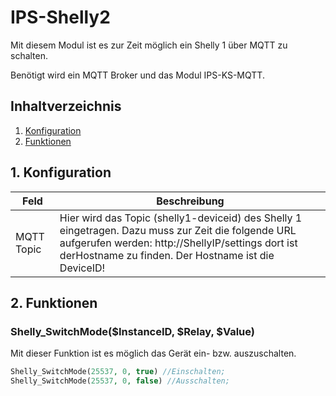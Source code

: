 # IPS-Shelly2
   Mit diesem Modul ist es zur Zeit möglich ein Shelly 1 über MQTT zu schalten.
   
   Benötigt wird ein MQTT Broker und das Modul IPS-KS-MQTT.
   
   ## Inhaltverzeichnis
   1. [Konfiguration](#1-konfiguration)
   2. [Funktionen](#2-funktionen)
   
   ## 1. Konfiguration
   
   Feld | Beschreibung
   ------------ | -------------
   MQTT Topic | Hier wird das Topic (shelly1-deviceid) des Shelly 1 eingetragen. Dazu muss zur Zeit die folgende URL aufgerufen werden: http://ShellyIP/settings dort ist derHostname zu finden. Der Hostname ist die DeviceID!
   
   ## 2. Funktionen
   
   ### Shelly_SwitchMode($InstanceID, $Relay, $Value)
   Mit dieser Funktion ist es möglich das Gerät ein- bzw. auszuschalten.
   ```php
   Shelly_SwitchMode(25537, 0, true) //Einschalten;
   Shelly_SwitchMode(25537, 0, false) //Ausschalten;
   ```